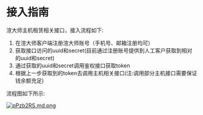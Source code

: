 # 接入指南

渲大师主机租赁相关接口，接入流程如下:

1. 在渲大师客户端注册渲大师账号（手机号、邮箱注册均可）
2. 获取接口访问的uuid和secret(目前通过注册账号提供到人工客户获取到相对的uuid和secret)
3. 通过获取的uuid和secret调用鉴权接口获取token
4. 根据上一步获取到的token去调用主机相关接口(注:调用部分主机接口需要保证钱余额充足)



流程图如下所示:

[![pPzb2RS.md.png](https://z1.ax1x.com/2023/10/11/pPzb2RS.md.png)](https://imgse.com/i/pPzb2RS)